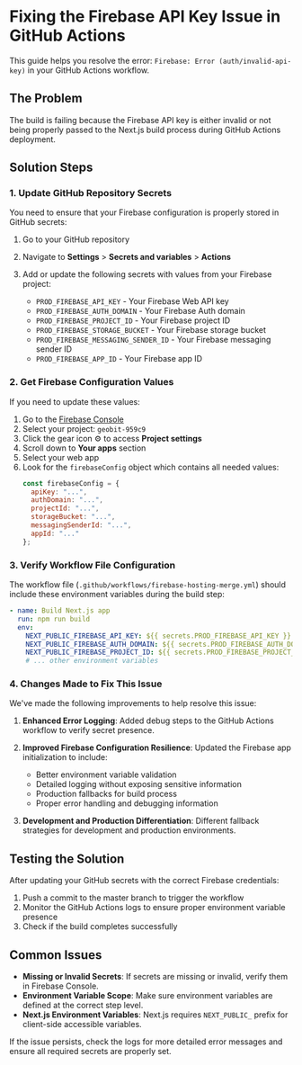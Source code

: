 # Fixing the Firebase API Key Issue in GitHub Actions

This guide helps you resolve the error: `Firebase: Error (auth/invalid-api-key)` in your GitHub Actions workflow.

## The Problem

The build is failing because the Firebase API key is either invalid or not being properly passed to the Next.js build process during GitHub Actions deployment.

## Solution Steps

### 1. Update GitHub Repository Secrets

You need to ensure that your Firebase configuration is properly stored in GitHub secrets:

1. Go to your GitHub repository
2. Navigate to **Settings** > **Secrets and variables** > **Actions**
3. Add or update the following secrets with values from your Firebase project:

   - `PROD_FIREBASE_API_KEY` - Your Firebase Web API key
   - `PROD_FIREBASE_AUTH_DOMAIN` - Your Firebase Auth domain
   - `PROD_FIREBASE_PROJECT_ID` - Your Firebase project ID
   - `PROD_FIREBASE_STORAGE_BUCKET` - Your Firebase storage bucket
   - `PROD_FIREBASE_MESSAGING_SENDER_ID` - Your Firebase messaging sender ID
   - `PROD_FIREBASE_APP_ID` - Your Firebase app ID

### 2. Get Firebase Configuration Values

If you need to update these values:

1. Go to the [Firebase Console](https://console.firebase.google.com/)
2. Select your project: `geobit-959c9`
3. Click the gear icon ⚙️ to access **Project settings**
4. Scroll down to **Your apps** section
5. Select your web app
6. Look for the `firebaseConfig` object which contains all needed values:
   ```js
   const firebaseConfig = {
     apiKey: "...",
     authDomain: "...",
     projectId: "...",
     storageBucket: "...",
     messagingSenderId: "...",
     appId: "..."
   };
   ```

### 3. Verify Workflow File Configuration

The workflow file (`.github/workflows/firebase-hosting-merge.yml`) should include these environment variables during the build step:

```yaml
- name: Build Next.js app
  run: npm run build
  env:
    NEXT_PUBLIC_FIREBASE_API_KEY: ${{ secrets.PROD_FIREBASE_API_KEY }}
    NEXT_PUBLIC_FIREBASE_AUTH_DOMAIN: ${{ secrets.PROD_FIREBASE_AUTH_DOMAIN }}
    NEXT_PUBLIC_FIREBASE_PROJECT_ID: ${{ secrets.PROD_FIREBASE_PROJECT_ID }}
    # ... other environment variables
```

### 4. Changes Made to Fix This Issue

We've made the following improvements to help resolve this issue:

1. **Enhanced Error Logging**: Added debug steps to the GitHub Actions workflow to verify secret presence.

2. **Improved Firebase Configuration Resilience**: Updated the Firebase app initialization to include:
   - Better environment variable validation
   - Detailed logging without exposing sensitive information
   - Production fallbacks for build process
   - Proper error handling and debugging information

3. **Development and Production Differentiation**: Different fallback strategies for development and production environments.

## Testing the Solution

After updating your GitHub secrets with the correct Firebase credentials:

1. Push a commit to the master branch to trigger the workflow
2. Monitor the GitHub Actions logs to ensure proper environment variable presence
3. Check if the build completes successfully

## Common Issues

- **Missing or Invalid Secrets**: If secrets are missing or invalid, verify them in Firebase Console.
- **Environment Variable Scope**: Make sure environment variables are defined at the correct step level.
- **Next.js Environment Variables**: Next.js requires `NEXT_PUBLIC_` prefix for client-side accessible variables.

If the issue persists, check the logs for more detailed error messages and ensure all required secrets are properly set. 
